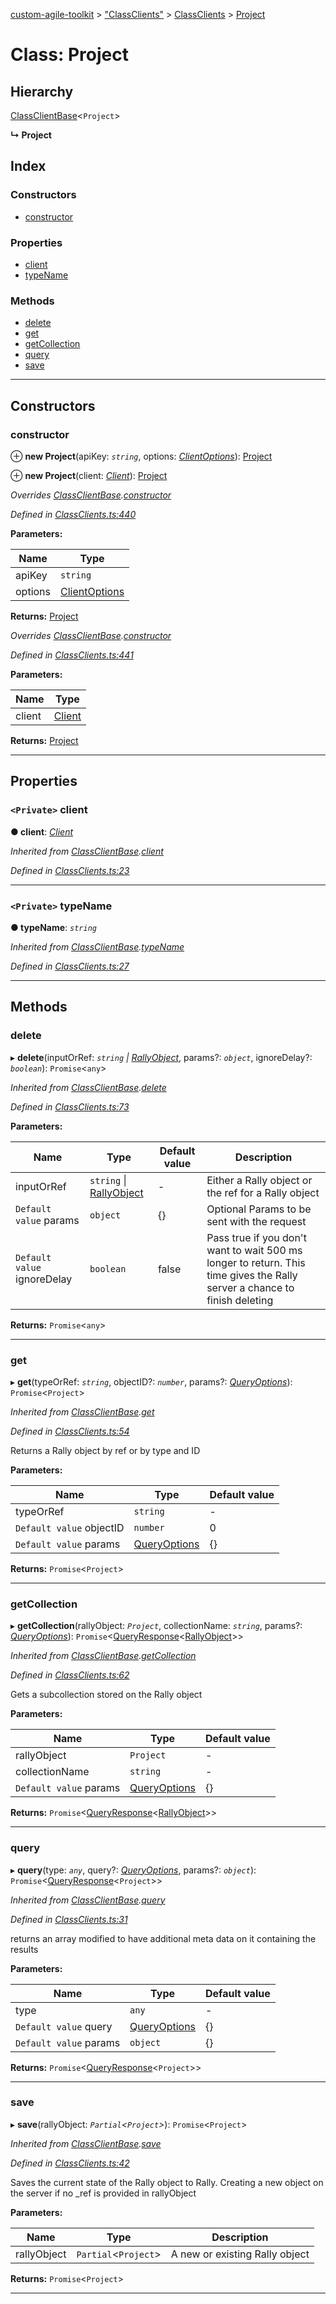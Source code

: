 [custom-agile-toolkit](../README.md) > ["ClassClients"](../modules/_classclients_.md) > [ClassClients](../modules/_classclients_.classclients.md) > [Project](../classes/_classclients_.classclients.project.md)

# Class: Project

## Hierarchy

 [ClassClientBase](_classclients_.classclients.classclientbase.md)<`Project`>

**↳ Project**

## Index

### Constructors

* [constructor](_classclients_.classclients.project.md#constructor)

### Properties

* [client](_classclients_.classclients.project.md#client)
* [typeName](_classclients_.classclients.project.md#typename)

### Methods

* [delete](_classclients_.classclients.project.md#delete)
* [get](_classclients_.classclients.project.md#get)
* [getCollection](_classclients_.classclients.project.md#getcollection)
* [query](_classclients_.classclients.project.md#query)
* [save](_classclients_.classclients.project.md#save)

---

## Constructors

<a id="constructor"></a>

###  constructor

⊕ **new Project**(apiKey: *`string`*, options: *[ClientOptions](../interfaces/_api_.api.clientoptions.md)*): [Project](_classclients_.classclients.project.md)

⊕ **new Project**(client: *[Client](_client_.client.md)*): [Project](_classclients_.classclients.project.md)

*Overrides [ClassClientBase](_classclients_.classclients.classclientbase.md).[constructor](_classclients_.classclients.classclientbase.md#constructor)*

*Defined in [ClassClients.ts:440](https://github.com/ferentchak/rally-node-sdk/blob/55b3a40/ClassClients.ts#L440)*

**Parameters:**

| Name | Type |
| ------ | ------ |
| apiKey | `string` |
| options | [ClientOptions](../interfaces/_api_.api.clientoptions.md) |

**Returns:** [Project](_classclients_.classclients.project.md)

*Overrides [ClassClientBase](_classclients_.classclients.classclientbase.md).[constructor](_classclients_.classclients.classclientbase.md#constructor)*

*Defined in [ClassClients.ts:441](https://github.com/ferentchak/rally-node-sdk/blob/55b3a40/ClassClients.ts#L441)*

**Parameters:**

| Name | Type |
| ------ | ------ |
| client | [Client](_client_.client.md) |

**Returns:** [Project](_classclients_.classclients.project.md)

___

## Properties

<a id="client"></a>

### `<Private>` client

**● client**: *[Client](_client_.client.md)*

*Inherited from [ClassClientBase](_classclients_.classclients.classclientbase.md).[client](_classclients_.classclients.classclientbase.md#client)*

*Defined in [ClassClients.ts:23](https://github.com/ferentchak/rally-node-sdk/blob/55b3a40/ClassClients.ts#L23)*

___
<a id="typename"></a>

### `<Private>` typeName

**● typeName**: *`string`*

*Inherited from [ClassClientBase](_classclients_.classclients.classclientbase.md).[typeName](_classclients_.classclients.classclientbase.md#typename)*

*Defined in [ClassClients.ts:27](https://github.com/ferentchak/rally-node-sdk/blob/55b3a40/ClassClients.ts#L27)*

___

## Methods

<a id="delete"></a>

###  delete

▸ **delete**(inputOrRef: *`string` \| [RallyObject](../interfaces/_api_.api.rallyobject.md)*, params?: *`object`*, ignoreDelay?: *`boolean`*): `Promise`<`any`>

*Inherited from [ClassClientBase](_classclients_.classclients.classclientbase.md).[delete](_classclients_.classclients.classclientbase.md#delete)*

*Defined in [ClassClients.ts:73](https://github.com/ferentchak/rally-node-sdk/blob/55b3a40/ClassClients.ts#L73)*

**Parameters:**

| Name | Type | Default value | Description |
| ------ | ------ | ------ | ------ |
| inputOrRef | `string` \| [RallyObject](../interfaces/_api_.api.rallyobject.md) | - |  Either a Rally object or the ref for a Rally object |
| `Default value` params | `object` |  {} |  Optional Params to be sent with the request |
| `Default value` ignoreDelay | `boolean` | false |  Pass true if you don't want to wait 500 ms longer to return. This time gives the Rally server a chance to finish deleting |

**Returns:** `Promise`<`any`>

___
<a id="get"></a>

###  get

▸ **get**(typeOrRef: *`string`*, objectID?: *`number`*, params?: *[QueryOptions](../interfaces/_api_.api.queryoptions.md)*): `Promise`<`Project`>

*Inherited from [ClassClientBase](_classclients_.classclients.classclientbase.md).[get](_classclients_.classclients.classclientbase.md#get)*

*Defined in [ClassClients.ts:54](https://github.com/ferentchak/rally-node-sdk/blob/55b3a40/ClassClients.ts#L54)*

Returns a Rally object by ref or by type and ID

**Parameters:**

| Name | Type | Default value |
| ------ | ------ | ------ |
| typeOrRef | `string` | - |
| `Default value` objectID | `number` | 0 |
| `Default value` params | [QueryOptions](../interfaces/_api_.api.queryoptions.md) |  {} |

**Returns:** `Promise`<`Project`>

___
<a id="getcollection"></a>

###  getCollection

▸ **getCollection**(rallyObject: *`Project`*, collectionName: *`string`*, params?: *[QueryOptions](../interfaces/_api_.api.queryoptions.md)*): `Promise`<[QueryResponse](../interfaces/_api_.api.queryresponse.md)<[RallyObject](../interfaces/_api_.api.rallyobject.md)>>

*Inherited from [ClassClientBase](_classclients_.classclients.classclientbase.md).[getCollection](_classclients_.classclients.classclientbase.md#getcollection)*

*Defined in [ClassClients.ts:62](https://github.com/ferentchak/rally-node-sdk/blob/55b3a40/ClassClients.ts#L62)*

Gets a subcollection stored on the Rally object

**Parameters:**

| Name | Type | Default value |
| ------ | ------ | ------ |
| rallyObject | `Project` | - |
| collectionName | `string` | - |
| `Default value` params | [QueryOptions](../interfaces/_api_.api.queryoptions.md) |  {} |

**Returns:** `Promise`<[QueryResponse](../interfaces/_api_.api.queryresponse.md)<[RallyObject](../interfaces/_api_.api.rallyobject.md)>>

___
<a id="query"></a>

###  query

▸ **query**(type: *`any`*, query?: *[QueryOptions](../interfaces/_api_.api.queryoptions.md)*, params?: *`object`*): `Promise`<[QueryResponse](../interfaces/_api_.api.queryresponse.md)<`Project`>>

*Inherited from [ClassClientBase](_classclients_.classclients.classclientbase.md).[query](_classclients_.classclients.classclientbase.md#query)*

*Defined in [ClassClients.ts:31](https://github.com/ferentchak/rally-node-sdk/blob/55b3a40/ClassClients.ts#L31)*

returns an array modified to have additional meta data on it containing the results

**Parameters:**

| Name | Type | Default value |
| ------ | ------ | ------ |
| type | `any` | - |
| `Default value` query | [QueryOptions](../interfaces/_api_.api.queryoptions.md) |  {} |
| `Default value` params | `object` |  {} |

**Returns:** `Promise`<[QueryResponse](../interfaces/_api_.api.queryresponse.md)<`Project`>>

___
<a id="save"></a>

###  save

▸ **save**(rallyObject: *`Partial`<`Project`>*): `Promise`<`Project`>

*Inherited from [ClassClientBase](_classclients_.classclients.classclientbase.md).[save](_classclients_.classclients.classclientbase.md#save)*

*Defined in [ClassClients.ts:42](https://github.com/ferentchak/rally-node-sdk/blob/55b3a40/ClassClients.ts#L42)*

Saves the current state of the Rally object to Rally. Creating a new object on the server if no \_ref is provided in rallyObject

**Parameters:**

| Name | Type | Description |
| ------ | ------ | ------ |
| rallyObject | `Partial`<`Project`> |  A new or existing Rally object |

**Returns:** `Promise`<`Project`>

___


